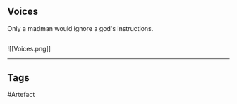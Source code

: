 ## Voices
Only a madman would ignore a god's instructions.
## 
![[Voices.png]]

---
## Tags
#Artefact